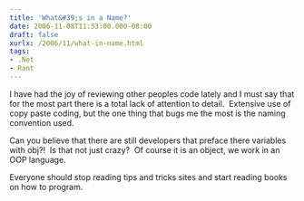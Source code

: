 ```yaml
---
title: 'What&#39;s in a Name?'
date: 2006-11-08T11:53:00.000-08:00
draft: false
xurlx: /2006/11/what-in-name.html
tags: 
- .Net
- Rant
---
```


I have had the joy of reviewing other peoples code lately and I must say that for the most part there is a total lack of attention to detail.  Extensive use of copy paste coding, but the one thing that bugs me the most is the naming convention used.

Can you believe that there are still developers that preface there variables with obj?!  Is that not just crazy?  Of course it is an object, we work in an OOP language.

Everyone should stop reading tips and tricks sites and start reading books on how to program.